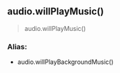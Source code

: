 
## audio.willPlayMusic()

> audio.willPlayMusic()

### Alias:

-   audio.willPlayBackgroundMusic()
